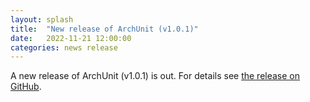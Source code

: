 ```yaml
---
layout: splash
title:  "New release of ArchUnit (v1.0.1)"
date:   2022-11-21 12:00:00
categories: news release
---
```


A new release of ArchUnit (v1.0.1) is out. For details see [the release on GitHub](https://github.com/TNG/ArchUnit/releases/tag/v1.0.1 "ArchUnit v1.0.1 on GitHub").
